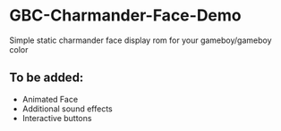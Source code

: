 # GBC-Charmander-Face-Demo
Simple static charmander face display rom for your gameboy/gameboy color

## To be added:
- Animated Face
- Additional sound effects
- Interactive buttons
